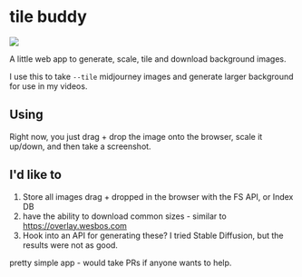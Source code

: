 # tile buddy

![](demo.gif)

A little web app to generate, scale, tile and download background images.

I use this to take `--tile` midjourney images and generate larger background for use in my videos.

## Using

Right now, you just drag + drop the image onto the browser, scale it up/down, and then take a screenshot.

## I'd like to

1. Store all images drag + dropped in the browser with the FS API, or Index DB
2. have the ability to download common sizes - similar to <https://overlay.wesbos.com>
3. Hook into an API for generating these? I tried Stable Diffusion, but the results were not as good.

pretty simple app - would take PRs if anyone wants to help.
